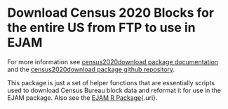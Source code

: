 # Download Census 2020 Blocks for the entire US from FTP to use in EJAM

For more information see [census2020download package documentation](https://ejanalysis.github.io/census2020download/reference/census2020download.html) and the [census2020download package github repository](https://github.com/ejanalysis/census2020download).

This package is just a set of helper functions that are essentially scripts used to download Census Bureau block data and reformat it for use in the EJAM package. Also see the [EJAM R Package](https://usepa.github.io/EJAM){.uri}.
